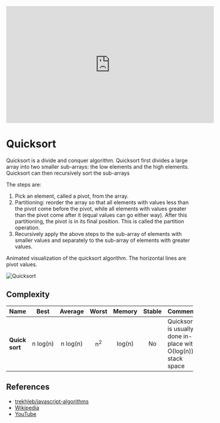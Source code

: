 <iframe width="560" height="315" src="https://www.youtube.com/embed/SLauY6PpjW4" title="YouTube video player" frameborder="0" allow="accelerometer; autoplay; clipboard-write; encrypted-media; gyroscope; picture-in-picture" allowfullscreen></iframe>

# Quicksort

Quicksort is a divide and conquer algorithm.
Quicksort first divides a large array into two smaller
sub-arrays: the low elements and the high elements.
Quicksort can then recursively sort the sub-arrays

The steps are:

1. Pick an element, called a pivot, from the array.
2. Partitioning: reorder the array so that all elements with
   values less than the pivot come before the pivot, while all
   elements with values greater than the pivot come after it
   (equal values can go either way). After this partitioning,
   the pivot is in its final position. This is called the
   partition operation.
3. Recursively apply the above steps to the sub-array of
   elements with smaller values and separately to the
   sub-array of elements with greater values.

Animated visualization of the quicksort algorithm.
The horizontal lines are pivot values.

![Quicksort](https://upload.wikimedia.org/wikipedia/commons/6/6a/Sorting_quicksort_anim.gif)

## Complexity

| Name           |     Best      |    Average    |     Worst     | Memory | Stable | Comments                                                      |
| -------------- | :-----------: | :-----------: | :-----------: | :----: | :----: | :------------------------------------------------------------ |
| **Quick sort** | n&nbsp;log(n) | n&nbsp;log(n) | n<sup>2</sup> | log(n) |   No   | Quicksort is usually done in-place with O(log(n)) stack space |

## References

- [trekhleb/javascript-algorithms](https://github.com/trekhleb/javascript-algorithms/tree/master/src/algorithms/sorting/quick-sort)
- [Wikipedia](https://en.wikipedia.org/wiki/Quicksort)
- [YouTube](https://www.youtube.com/watch?v=SLauY6PpjW4&index=28&list=PLLXdhg_r2hKA7DPDsunoDZ-Z769jWn4R8)
